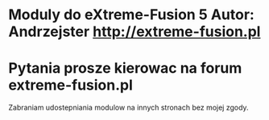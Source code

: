 Moduly do eXtreme-Fusion 5
Autor: Andrzejster
http://extreme-fusion.pl
=========
Pytania prosze kierowac na forum extreme-fusion.pl
=========
Zabraniam udostepniania modulow na innych stronach bez mojej zgody.
